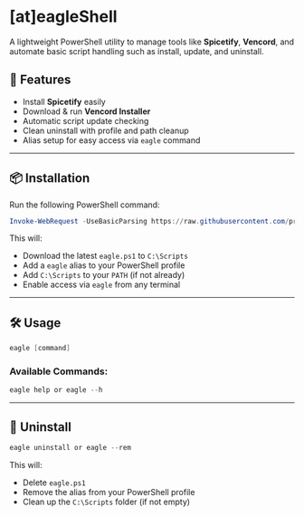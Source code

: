 # [at]eagleShell

A lightweight PowerShell utility to manage tools like **Spicetify**, **Vencord**, and automate basic script handling such as install, update, and uninstall.

## 🚀 Features

-   Install **Spicetify** easily
-   Download & run **Vencord Installer**
-   Automatic script update checking
-   Clean uninstall with profile and path cleanup
-   Alias setup for easy access via `eagle` command

---

## 📦 Installation

Run the following PowerShell command:

```powershell
Invoke-WebRequest -UseBasicParsing https://raw.githubusercontent.com/prodbyeagle/eaglePowerShell/main/installer.ps1 | Invoke-Expression
```

This will:

-   Download the latest `eagle.ps1` to `C:\Scripts`
-   Add a `eagle` alias to your PowerShell profile
-   Add `C:\Scripts` to your `PATH` (if not already)
-   Enable access via `eagle` from any terminal

---

## 🛠 Usage

```powershell
eagle [command]
```

### Available Commands:

```powershell
eagle help or eagle --h
```                                                                    

---

## 🧼 Uninstall

```powershell
eagle uninstall or eagle --rem
```

This will:

-   Delete `eagle.ps1`
-   Remove the alias from your PowerShell profile
-   Clean up the `C:\Scripts` folder (if not empty)
